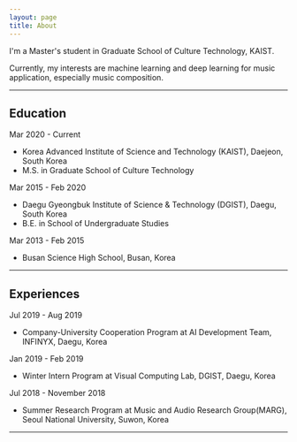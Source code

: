```yaml
---
layout: page
title: About
---
```

<!-- 
<p class="message">
  Hey there! This page is included as an example. Feel free to customize it for your own use upon downloading. Carry on!
</p> -->

I'm a Master's student in Graduate School of Culture Technology, KAIST. 

Currently, my interests are machine learning and deep learning for music application, especially music composition.

---

## Education
Mar 2020 - Current
* Korea Advanced Institute of Science and Technology (KAIST), Daejeon, South Korea
* M.S. in Graduate School of Culture Technology

Mar 2015 - Feb 2020
* Daegu Gyeongbuk Institute of Science & Technology (DGIST), Daegu, South Korea
* B.E. in School of Undergraduate Studies 

Mar 2013 - Feb 2015
* Busan Science High School, Busan, Korea

---

## Experiences
Jul 2019 - Aug 2019
* Company-University Cooperation Program at AI Development Team, INFINYX, Daegu, Korea

Jan 2019 - Feb 2019
* Winter Intern Program at Visual Computing Lab, DGIST, Daegu, Korea

Jul 2018 - November 2018
* Summer Research Program at Music and Audio Research Group(MARG), Seoul National University, Suwon, Korea

---
